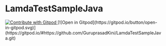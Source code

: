 # LamdaTestSampleJava
<a href="https://gitpod.io/#https://github.com/GuruprasadKini/LamdaTestSampleJava.git">
  <img
    src="https://img.shields.io/badge/Contribute%20with-Gitpod-908a85?logo=gitpod"
    alt="Contribute with Gitpod"
  />
</a>
[![Open in Gitpod](https://gitpod.io/button/open-in-gitpod.svg)](https://gitpod.io/#https://github.com/GuruprasadKini/LamdaTestSampleJava.git)
